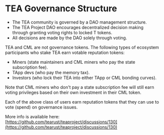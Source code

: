 # TEA Governance Structure

* The TEA community is governed by a DAO management structure. 
* The TEA Project DAO encourages decentralized decision making through granting voting rights to locked T tokens. 
* All decisions are made by the DAO solely through voting. 

TEA and CML are not governance tokens. The following types of ecosystem participants who stake TEA earn votable reputation tokens:

* Miners (state maintainers and CML miners who pay the state subscription fee).
* TApp devs (who pay the memory tax).
* Investors (who lock their TEA into either TApp or CML bonding curves).

Note that CML miners who don't pay a state subscription fee will still earn voting privileges based on their own investment in their CML token.

Each of the above class of users earn reputation tokens that they can use to vote (spend) on governance issues.

More info is available here: [https://github.com/tearust/teaproject/discussions/130](https://github.com/tearust/teaproject/discussions/130)
